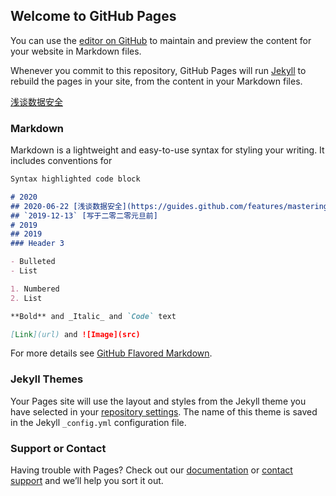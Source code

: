 ## Welcome to GitHub Pages

You can use the [editor on GitHub](https://github.com/caleblei/caleblei.github.io/edit/master/index.md) to maintain and preview the content for your website in Markdown files.

Whenever you commit to this repository, GitHub Pages will run [Jekyll](https://jekyllrb.com/) to rebuild the pages in your site, from the content in your Markdown files.

[浅谈数据安全](https://guides.github.com/features/mastering-markdown/)

### Markdown

Markdown is a lightweight and easy-to-use syntax for styling your writing. It includes conventions for

```markdown
Syntax highlighted code block

# 2020
## 2020-06-22 [浅谈数据安全](https://guides.github.com/features/mastering-markdown/)
## `2019-12-13` [写于二零二零元旦前]
# 2019
## 2019
### Header 3

- Bulleted
- List

1. Numbered
2. List

**Bold** and _Italic_ and `Code` text

[Link](url) and ![Image](src)
```

For more details see [GitHub Flavored Markdown](https://guides.github.com/features/mastering-markdown/).

### Jekyll Themes

Your Pages site will use the layout and styles from the Jekyll theme you have selected in your [repository settings](https://github.com/caleblei/caleblei.github.io/settings). The name of this theme is saved in the Jekyll `_config.yml` configuration file.

### Support or Contact

Having trouble with Pages? Check out our [documentation](https://docs.github.com/categories/github-pages-basics/) or [contact support](https://github.com/contact) and we’ll help you sort it out.
